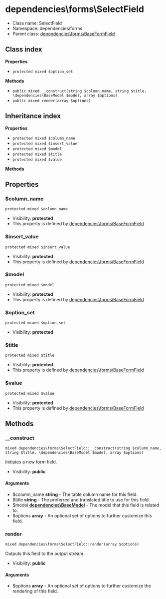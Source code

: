 # dependencies\forms\SelectField






* Class name: SelectField
* Namespace: dependencies\forms
* Parent class: [dependencies\forms\BaseFormField](dependencies-forms-BaseFormField)




## Class index

**Properties**
* `protected mixed $option_set`

**Methods**
* `public mixed __construct(string $column_name, string $title, \dependencies\BaseModel $model, array $options)`
* `public mixed render(array $options)`


## Inheritance index

**Properties**
* `protected mixed $column_name`
* `protected mixed $insert_value`
* `protected mixed $model`
* `protected mixed $title`
* `protected mixed $value`

**Methods**



Properties
----------


### $column_name

```
protected mixed $column_name
```





* Visibility: **protected**
* This property is defined by [dependencies\forms\BaseFormField](dependencies-forms-BaseFormField)


### $insert_value

```
protected mixed $insert_value
```





* Visibility: **protected**
* This property is defined by [dependencies\forms\BaseFormField](dependencies-forms-BaseFormField)


### $model

```
protected mixed $model
```





* Visibility: **protected**
* This property is defined by [dependencies\forms\BaseFormField](dependencies-forms-BaseFormField)


### $option_set

```
protected mixed $option_set
```





* Visibility: **protected**


### $title

```
protected mixed $title
```





* Visibility: **protected**
* This property is defined by [dependencies\forms\BaseFormField](dependencies-forms-BaseFormField)


### $value

```
protected mixed $value
```





* Visibility: **protected**
* This property is defined by [dependencies\forms\BaseFormField](dependencies-forms-BaseFormField)


Methods
-------


### __construct

```
mixed dependencies\forms\SelectField::__construct(string $column_name, string $title, \dependencies\BaseModel $model, array $options)
```

Initiates a new form field.



* Visibility: **public**

#### Arguments

* $column_name **string** - The table column name for this field.
* $title **string** - The preferred and translated title to use for this field.
* $model **[dependencies\BaseModel](dependencies-BaseModel)** - The model that this field is related to.
* $options **array** - An optional set of options to further customize this field.



### render

```
mixed dependencies\forms\SelectField::render(array $options)
```

Outputs this field to the output stream.



* Visibility: **public**

#### Arguments

* $options **array** - An optional set of options to further customize the rendering of this field.


